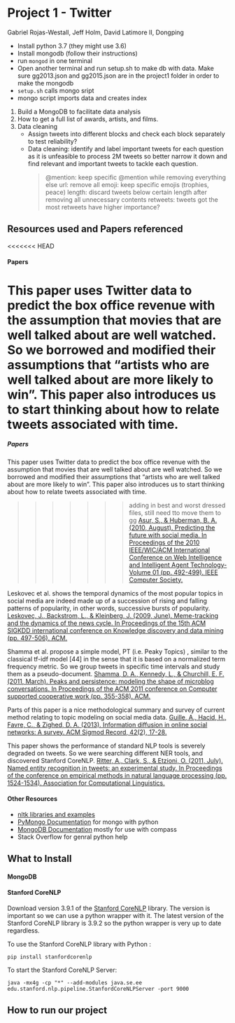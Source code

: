 # Project 1 - Twitter

Gabriel Rojas-Westall, Jeff Holm, David Latimore II, Dongping

- Install python 3.7 (they might use 3.6)
- Install mongodb (follow their instructions)
- run `mongod` in one terminal
- Open another terminal and run setup.sh to make db with data. Make sure gg2013.json and gg2015.json are in the project1 folder in order to make the mongodb
- `setup.sh` calls mongo sript
- mongo script imports data and creates index



1. Build a MongoDB to facilitate data analysis
2. How to get a full list of awards, artists, and films.
3. Data cleaning
	- Assign tweets into different blocks and check each block separately to test reliability?
	- Data cleaning: identify and label important tweets for each question as it is unfeasible to process 2M tweets so better narrow it down and find relevant and important tweets to tackle each question.
		> @mention: keep specific @mention while removing everything else
		> url: remove all
		> emoji: keep specific emojis (trophies, peace)
		> length: discard tweets below certain length after removing all unnecessary contents
		> retweets: tweets got the most retweets have higher importance?






## Resources used and Papers referenced
<<<<<<< HEAD
#### Papers
This paper uses Twitter data to predict the box office revenue with the assumption that movies that are well talked about are well watched. So we borrowed and modified their assumptions that  “artists who are well talked about are more likely to win”. This paper also introduces us to start thinking about how to relate tweets associated with time. 
=======
##### Papers
This paper uses Twitter data to predict the box office revenue with the assumption that movies that are well talked about are well watched. So we borrowed and modified their assumptions that  “artists who are well talked about are more likely to win”. This paper also introduces us to start thinking about how to relate tweets associated with time.
>>>>>>> adding in best and worst dressed files, still need tto move them to gg
[Asur, S., & Huberman, B. A. (2010, August). Predicting the future with social media. In Proceedings of the 2010 IEEE/WIC/ACM International Conference on Web Intelligence and Intelligent Agent Technology-Volume 01 (pp. 492-499). IEEE Computer Society.](https://arxiv.org/pdf/1003.5699.pdf)

Leskovec et al. shows the temporal dynamics of the most popular topics in social media are indeed made up of a succession of rising and falling patterns of popularity, in other words, successive bursts of popularity.
[Leskovec, J., Backstrom, L., & Kleinberg, J. (2009, June). Meme-tracking and the dynamics of the news cycle. In Proceedings of the 15th ACM SIGKDD international conference on Knowledge discovery and data mining (pp. 497-506). ACM.](http://www.freelanceunbound.com/wp-content/uploads/2009/09/quotes-kdd09.pdf)

Shamma et al. propose a simple model, PT (i.e. Peaky Topics) , similar to the classical tf-idf model [44] in the sense that it is based on a normalized term frequency metric. So we group tweets in specific time intervals and study them as a pseudo-document.
[Shamma, D. A., Kennedy, L., & Churchill, E. F. (2011, March). Peaks and persistence: modeling the shape of microblog conversations. In Proceedings of the ACM 2011 conference on Computer supported cooperative work (pp. 355-358). ACM.](https://www.researchgate.net/profile/Elizabeth_Churchill/publication/220879043_Peaks_and_persistence_modeling_the_shape_of_microblog_conversations/links/0912f50c61981c1278000000/Peaks-and-persistence-modeling-the-shape-of-microblog-conversations.pdf)

Parts of this paper is a nice methodological summary and survey of current method relating to topic modeling on social media data.
[Guille, A., Hacid, H., Favre, C., & Zighed, D. A. (2013). Information diffusion in online social networks: A survey. ACM Sigmod Record, 42(2), 17-28.](https://hal.archives-ouvertes.fr/hal-00848050/document)

This paper shows the performance of standard NLP tools is severely degraded on tweets. So we were searching different NER tools, and discovered Stanford CoreNLP.
[Ritter, A., Clark, S., & Etzioni, O. (2011, July). Named entity recognition in tweets: an experimental study. In Proceedings of the conference on empirical methods in natural language processing (pp. 1524-1534). Association for Computational Linguistics.](http://www.aclweb.org/anthology/D11-1141)


#### Other Resources
- [nltk libraries and examples](https://towardsdatascience.com/named-entity-recognition-with-nltk-and-spacy-8c4a7d88e7da?fbclid=IwAR0m3EPkwcjTnqWJvxN-HKlGImYFY3X2yi7DjJKe0lHJVKpiYQK6tZidPZY)
- [PyMongo Documentation](https://api.mongodb.com/python/current/) for mongo with python
- [MongoDB Documentation](https://docs.mongodb.com/manual/tutorial/query-documents/) mostly for use with compass
- Stack Overflow for genral python help



## What to Install
#### MongoDB

#### Stanford CoreNLP
Download version 3.9.1 of the [Stanford CoreNLP](https://stanfordnlp.github.io/CoreNLP/history.html) library. The version is important so we can use a python wrapper with it. The latest version of the Stanford CoreNLP library is 3.9.2 so the python wrapper is very up to date regardless.

To use the Stanford CoreNLP library with Python :
```
pip install stanfordcorenlp
```

To start the Stanford CoreNLP Server:
```
java -mx4g -cp "*" --add-modules java.se.ee edu.stanford.nlp.pipeline.StanfordCoreNLPServer -port 9000
```

## How to run our project
